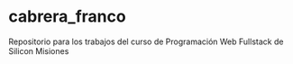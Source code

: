 # cabrera_franco
Repositorio para los trabajos del curso de Programación Web Fullstack de Silicon Misiones
